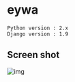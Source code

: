 # eywa

````
Python version : 2.x
Django version : 1.9
````

## Screen shot
![img](http://i.imgur.com/6Vh0xyj.png)
